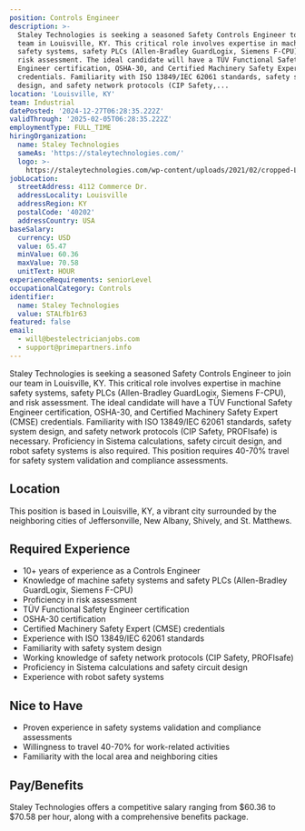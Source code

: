```yaml
---
position: Controls Engineer
description: >-
  Staley Technologies is seeking a seasoned Safety Controls Engineer to join our
  team in Louisville, KY. This critical role involves expertise in machine
  safety systems, safety PLCs (Allen-Bradley GuardLogix, Siemens F-CPU), and
  risk assessment. The ideal candidate will have a TÜV Functional Safety
  Engineer certification, OSHA-30, and Certified Machinery Safety Expert (CMSE)
  credentials. Familiarity with ISO 13849/IEC 62061 standards, safety system
  design, and safety network protocols (CIP Safety,...
location: 'Louisville, KY'
team: Industrial
datePosted: '2024-12-27T06:28:35.222Z'
validThrough: '2025-02-05T06:28:35.222Z'
employmentType: FULL_TIME
hiringOrganization:
  name: Staley Technologies
  sameAs: 'https://staleytechnologies.com/'
  logo: >-
    https://staleytechnologies.com/wp-content/uploads/2021/02/cropped-Logo_StaleyTechnologies.png
jobLocation:
  streetAddress: 4112 Commerce Dr.
  addressLocality: Louisville
  addressRegion: KY
  postalCode: '40202'
  addressCountry: USA
baseSalary:
  currency: USD
  value: 65.47
  minValue: 60.36
  maxValue: 70.58
  unitText: HOUR
experienceRequirements: seniorLevel
occupationalCategory: Controls
identifier:
  name: Staley Technologies
  value: STALfb1r63
featured: false
email:
  - will@bestelectricianjobs.com
  - support@primepartners.info
---
```




Staley Technologies is seeking a seasoned Safety Controls Engineer to join our team in Louisville, KY. This critical role involves expertise in machine safety systems, safety PLCs (Allen-Bradley GuardLogix, Siemens F-CPU), and risk assessment. The ideal candidate will have a TÜV Functional Safety Engineer certification, OSHA-30, and Certified Machinery Safety Expert (CMSE) credentials. Familiarity with ISO 13849/IEC 62061 standards, safety system design, and safety network protocols (CIP Safety, PROFIsafe) is necessary. Proficiency in Sistema calculations, safety circuit design, and robot safety systems is also required. This position requires 40-70% travel for safety system validation and compliance assessments. 

## Location
This position is based in Louisville, KY, a vibrant city surrounded by the neighboring cities of Jeffersonville, New Albany, Shively, and St. Matthews.

## Required Experience
- 10+ years of experience as a Controls Engineer 
- Knowledge of machine safety systems and safety PLCs (Allen-Bradley GuardLogix, Siemens F-CPU) 
- Proficiency in risk assessment 
- TÜV Functional Safety Engineer certification 
- OSHA-30 certification 
- Certified Machinery Safety Expert (CMSE) credentials 
- Experience with ISO 13849/IEC 62061 standards 
- Familiarity with safety system design 
- Working knowledge of safety network protocols (CIP Safety, PROFIsafe)
- Proficiency in Sistema calculations and safety circuit design
- Experience with robot safety systems

## Nice to Have
- Proven experience in safety systems validation and compliance assessments 
- Willingness to travel 40-70% for work-related activities 
- Familiarity with the local area and neighboring cities

## Pay/Benefits
Staley Technologies offers a competitive salary ranging from $60.36 to $70.58 per hour, along with a comprehensive benefits package.